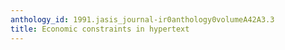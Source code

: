 ```yaml
---
anthology_id: 1991.jasis_journal-ir0anthology0volumeA42A3.3
title: Economic constraints in hypertext
---
```

